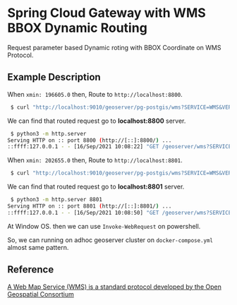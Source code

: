 # Spring Cloud Gateway with WMS BBOX Dynamic Routing

Request parameter based Dynamic roting with BBOX Coordinate on WMS Protocol.

## Example Description

When `xmin: 196605.0` then, Route to `http://localhost:8800`.

```bash
 $ curl "http://localhost:9010/geoserver/pg-postgis/wms?SERVICE=WMS&VERSION=1.1.1&REQUEST=GetMap&FORMAT=image%2Fpng&TRANSPARENT=true&STYLES&LAYERS=pg-postgis%3ABuildingMutiPolygonPG&exceptions=application%2Fvnd.ogc.se_inimage&SRS=EPSG%3A5174&WIDTH=769&HEIGHT=727&BBOX=196605.0118673314%2C444064.86867325875%2C203934.75211558922%2C451003.30768430483"
```

We can find that routed request go to **localhost:8800** server.

```bash
 $ python3 -m http.server
Serving HTTP on :: port 8800 (http://[::]:8800/) ...
::ffff:127.0.0.1 - - [16/Sep/2021 10:08:22] "GET /geoserver/wms?SERVICE=WMS&VERSION=1.3.0&REQUEST=GetMap&FORMAT=image%252Fpng&TRANSPARENT=true&LAYERS=myLayer%253AMyGrid&TILED=true&viewparams=msrDate%253A20210401%253Bmsr%253AA%253Bmnc%253A1%253BkpiValue%253Apoor_sinr%253A%253Anumeric%253Bterm%253Amm%253BuseMsrDate%253A1%253BuseMsr%253A1%253BuseMnc%253A1%253BuseKpiValue%253A1%253BuseTerm%253A1%253BgpotSize%253A150%253BpartxMin%253A1414%253BpartxMax%253A1414%253Bminx%253A14146114.833080746%253Bminy%253A4489366.42764472%253Bmaxx%253A14147815.556960093%253Bmaxy%253A4491067.151524066%253B&env=c1%253A%2523ff0000%253Bv1%253A1%253B&WIDTH=256&HEIGHT=256&CRS=EPSG%253A3857&STYLES=&BBOX=20000000.833080746%252C4489366.42764472%252C14147815.556960093%252C4491067.151524066 HTTP/1.1"
```

When `xmin: 202655.0` then, Route to `http://localhost:8801`.

```bash
 $ curl "http://localhost:9010/geoserver/pg-postgis/wms?SERVICE=WMS&VERSION=1.1.1&REQUEST=GetMap&FORMAT=image%2Fpng&TRANSPARENT=true&STYLES&LAYERS=pg-postgis%3ABuildingMutiPolygonPG&exceptions=application%2Fvnd.ogc.se_inimage&SRS=EPSG%3A5174&WIDTH=769&HEIGHT=727&BBOX=202655.86514519007%2C444522.9774387749%2C209985.60539344788%2C451461.416449821"
```

We can find that routed request go to **localhost:8801** server.

```bash
 $ python3 -m http.server 8801
Serving HTTP on :: port 8801 (http://[::]:8801/) ...
::ffff:127.0.0.1 - - [16/Sep/2021 10:08:50] "GET /geoserver/wms?SERVICE=WMS&VERSION=1.3.0&REQUEST=GetMap&FORMAT=image%252Fpng&TRANSPARENT=true&LAYERS=myLayer%253AMyGrid&TILED=true&viewparams=msrDate%253A20210401%253Bmsr%253AA%253Bmnc%253A1%253BkpiValue%253Apoor_sinr%253A%253Anumeric%253Bterm%253Amm%253BuseMsrDate%253A1%253BuseMsr%253A1%253BuseMnc%253A1%253BuseKpiValue%253A1%253BuseTerm%253A1%253BgpotSize%253A150%253BpartxMin%253A1414%253BpartxMax%253A1414%253Bminx%253A14146114.833080746%253Bminy%253A4489366.42764472%253Bmaxx%253A14147815.556960093%253Bmaxy%253A4491067.151524066%253B&env=c1%253A%2523ff0000%253Bv1%253A1%253B&WIDTH=256&HEIGHT=256&CRS=EPSG%253A3857&STYLES=&BBOX=10000000.833080746%252C4489366.42764472%252C14147815.556960093%252C4491067.151524066 HTTP/1.1"
```

At Window OS. then we can use `Invoke-WebRequest` on powershell.

So, we can running on adhoc geoserver cluster on `docker-compose.yml` almost same pattern.

## Reference

[A Web Map Service (WMS) is a standard protocol developed by the Open Geospatial Consortium](https://en.wikipedia.org/wiki/Web_Map_Service)
